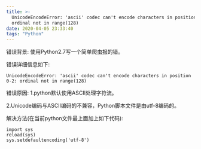 ```yaml
---
title: >-
  UnicodeEncodeError: 'ascii' codec can't encode characters in position 0-2:
  ordinal not in range(128)
date: 2020-04-05 23:33:40
tags: "Python"
---
```

错误背景:
使用Python2.7写一个简单爬虫报的错。

错误详细信息如下:
```
UnicodeEncodeError: 'ascii' codec can't encode characters in position 0-2: ordinal not in range(128)

```
错误原因:
1.python默认使用ASCII处理字符流。

2.Unicode编码与ASCII编码的不兼容，Python脚本文件是由utf-8编码的。


解决方法(在当前python文件最上面加上如下代码):
```
import sys
reload(sys)
sys.setdefaultencoding('utf-8')
```
